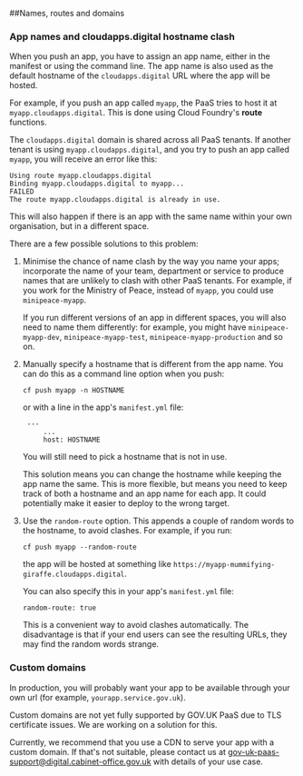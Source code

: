 ##Names, routes and domains

### App names and cloudapps.digital hostname clash

When you push an app, you have to assign an app name, either in the manifest or using the command line. The app name is also used as the default hostname of the ``cloudapps.digital`` URL where the app will be hosted.

For example, if you push an app called ``myapp``, the PaaS tries to host it at ``myapp.cloudapps.digital``. This is done using Cloud Foundry's **route** functions.

The ``cloudapps.digital`` domain is shared across all PaaS tenants. If another tenant is using ``myapp.cloudapps.digital``, and you try to push an app called ``myapp``, you will receive an error like this:

```
Using route myapp.cloudapps.digital
Binding myapp.cloudapps.digital to myapp...
FAILED
The route myapp.cloudapps.digital is already in use.
```


This will also happen if there is an app with the same name within your own organisation, but in a different space.

There are a few possible solutions to this problem:

1.  Minimise the chance of name clash by the way you name your apps; incorporate the name of your team, department or service to produce names that are unlikely to clash with other PaaS tenants. For example, if you work for the Ministry of Peace, instead of ``myapp``, you could use ``minipeace-myapp``.

    If you run different versions of an app in different spaces, you will also need to name them differently: for example, you might have ``minipeace-myapp-dev``, ``minipeace-myapp-test``, ``minipeace-myapp-production`` and so on.

2. Manually specify a hostname that is different from the app name. You can do this as a command line option when you push:

    ``cf push myapp -n HOSTNAME``

    or with a line in the app's ``manifest.yml`` file:

    
        ---
            ...
            host: HOSTNAME

    You will still need to pick a hostname that is not in use.

    This solution means you can change the hostname while keeping the app name the same. This is more flexible, but means you need to keep track of both a hostname and an app name for each app. It could potentially make it easier to deploy to the wrong target.

3. Use the ``random-route`` option. This appends a couple of random words to the hostname, to avoid clashes. For example, if you run:
    
    ``cf push myapp --random-route``

    the app will be hosted at something like ``https://myapp-mummifying-giraffe.cloudapps.digital``.

    You can also specify this in your app's ``manifest.yml`` file:

    ``random-route: true``

    This is a convenient way to avoid clashes automatically. The disadvantage is that if your end users can see the resulting URLs, they may find the random words strange.

### Custom domains

In production, you will probably want your app to be available through your own url (for example, ``yourapp.service.gov.uk``).

Custom domains are not yet fully supported by GOV.UK PaaS due to TLS certificate issues. We are working on a solution for this.

Currently, we recommend that you use a CDN to serve your app with a custom domain. If that's not suitable, please contact us at [gov-uk-paas-support@digital.cabinet-office.gov.uk](mailto:gov-uk-paas-support@digital.cabinet-office.gov.uk) with details of your use case.

